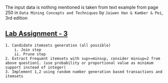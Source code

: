 The input data is nothing mentioned is taken from text example from page 250 in `Data Mining Concepts and Techniques` by `Jaiwen Han & Kamber & Pei`, 3rd edition

## [Lab Assignment - 3](./Assignment_3)

    1. Candidate itemsets generation (all possible)
        i. Join step
        ii. Prune step
    2. Extract Frequent itemsets with sup>=minsup, consider minsup=2 from above question1. (use probability or proportional value as minimum support instead of integer)
    3. Implement 1,2 using random number generation based transactions and itemsets